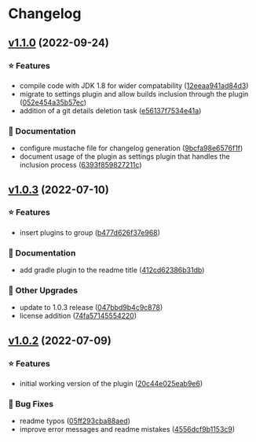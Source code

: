 # Changelog

## [v1.1.0](https://github.com/almogtavor/auto-composite-build/compare/v1.1.0) (2022-09-24)

### ⭐ Features

-  compile code with JDK 1.8 for wider compatability ([12eeaa941ad84d3](https://github.com/almogtavor/auto-composite-build/commit/12eeaa941ad84d3f1c3d4dfb7bf9251d42e8b2cd))
-  migrate to settings plugin and allow builds inclusion through the plugin ([052e454a35b57ec](https://github.com/almogtavor/auto-composite-build/commit/052e454a35b57ec2a1eea39b5fa2c306af65c9a8))
-  addition of a git details deletion task ([e56137f7534e41a](https://github.com/almogtavor/auto-composite-build/commit/e56137f7534e41a5e7f82c629a034b236e7928b1))
### 📔 Documentation

-  configure mustache file for changelog generation ([9bcfa98e6576f1f](https://github.com/almogtavor/auto-composite-build/commit/9bcfa98e6576f1f55b0decc20531e75831d9bf2b))
-  document usage of the plugin as settings plugin that handles the inclusion process ([6393f859827211c](https://github.com/almogtavor/auto-composite-build/commit/6393f859827211cd553fffee00b4e573df66f217))
## [v1.0.3](https://github.com/almogtavor/auto-composite-build/compare/v1.0.3) (2022-07-10)

### ⭐ Features

-  insert plugins to group ([b477d626f37e968](https://github.com/almogtavor/auto-composite-build/commit/b477d626f37e968eff7fb7e3f498798e329d82c7))
### 📔 Documentation

-  add gradle plugin to the readme title ([412cd62386b31db](https://github.com/almogtavor/auto-composite-build/commit/412cd62386b31db45f0594c05deae57877a9b99f))
### 🔨 Other Upgrades

-  update to 1.0.3 release ([047bbd9b4c9c878](https://github.com/almogtavor/auto-composite-build/commit/047bbd9b4c9c878333c69eace9d4693c6d010c49))
-  license addition ([74fa57145554220](https://github.com/almogtavor/auto-composite-build/commit/74fa571455542202e9002476425d26eab9c74cb0))
## [v1.0.2](https://github.com/almogtavor/auto-composite-build/compare/v1.0.2) (2022-07-09)

### ⭐ Features

-  initial working version of the plugin ([20c44e025eab9e6](https://github.com/almogtavor/auto-composite-build/commit/20c44e025eab9e64da99207fac4e914e4aad3188))
### 🐞 Bug Fixes

-  readme typos ([05ff293cba88aed](https://github.com/almogtavor/auto-composite-build/commit/05ff293cba88aed221a828c2ba272a0c90f40680))
-  improve error messages and readme mistakes ([4556dcf9b1153c9](https://github.com/almogtavor/auto-composite-build/commit/4556dcf9b1153c9c35f69ba8dff629e6ba957808))
